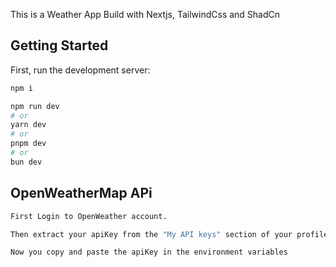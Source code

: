 This is a Weather App Build with Nextjs, TailwindCss and ShadCn

## Getting Started

First, run the development server:

```bash
npm i

npm run dev
# or
yarn dev
# or
pnpm dev
# or
bun dev
```


## OpenWeatherMap APi
```bash
First Login to OpenWeather account.

Then extract your apiKey from the "My API keys" section of your profile which will inside your name.

Now you copy and paste the apiKey in the environment variables
```


